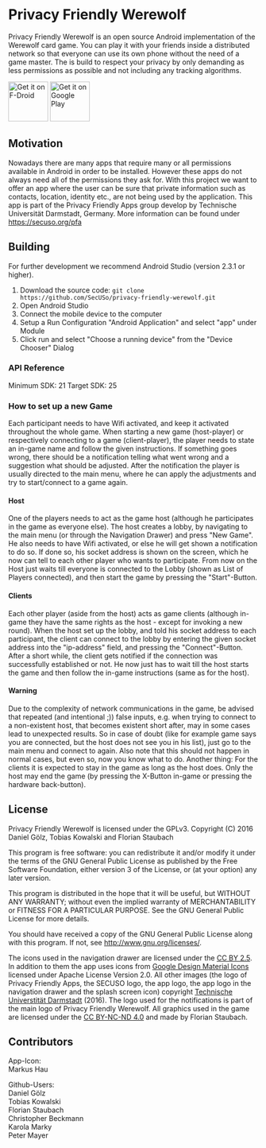 # Privacy Friendly Werewolf

Privacy Friendly Werewolf is an open source Android implementation of the Werewolf card game. You can play it with your friends inside a distributed network so that everyone can use its own phone without the need of a game master. The is build to respect your privacy by only demanding as less permissions as possible and not including any tracking algorithms.

[<img src="https://f-droid.org/badge/get-it-on.png"
      alt="Get it on F-Droid"
      height="80">](https://f-droid.org/packages/org.secuso.privacyfriendlycardgameone/)
[<img src="https://play.google.com/intl/en_us/badges/images/generic/en-play-badge.png"
      alt="Get it on Google Play"
      height="80">](https://play.google.com/store/apps/details?id=org.secuso.privacyfriendlycardgameone)

## Motivation

Nowadays there are many apps that require many or all permissions available in Android in order to be installed. However these apps do not always need all of the permissions they ask for. With this project we want to offer an app where the user can be sure that private information such as contacts, location, identity etc., are not being used by the application. This app is part of the Privacy Friendly Apps group develop by Technische Universität Darmstadt, Germany. More information can be found under https://secuso.org/pfa

## Building

For further development we recommend Android Studio (version 2.3.1 or higher).

1. Download the source code: `git clone https://github.com/SecUSo/privacy-friendly-werewolf.git`
2. Open Android Studio
3. Connect the mobile device to the computer
4. Setup a Run Configuration "Android Application" and select "app" under Module
5. Click run and select "Choose a running device" from the "Device Chooser" Dialog

### API Reference

Minimum SDK: 21
Target SDK: 25

### How to set up a new Game

Each participant needs to have Wifi activated, and keep it activated throughout the whole game. When starting a new game (host-player) or respectively connecting to a game (client-player), the player needs to state an in-game name and follow the given instructions. If something goes wrong, there should be a notification telling what went wrong and a suggestion what should be adjusted. After the notification the player is usually directed to the main menu, where he can apply the adjustments and try to start/connect to a game again.

#### Host

One of the players needs to act as the game host (although he participates in the game as everyone else). The host creates a lobby, by navigating to the main menu (or through the Navigation Drawer) and press "New Game". He also needs to have Wifi activated, or else he will get shown a notification to do so. If done so, his socket address is shown on the screen, which he now can tell to each other player who wants to participate. From now on the Host just waits till everyone is connected to the Lobby (shown as List of Players connected), and then start the game by pressing the "Start"-Button.

#### Clients

Each other player (aside from the host) acts as game clients (although in-game they have the same rights as the host - except for invoking a new round). When the host set up the lobby, and told his socket address to each participant, the client can connect to the lobby by entering the given socket address into the "ip-address" field, and pressing the "Connect"-Button. After a short while, the client gets notified if the connection was successfully established or not. He now just has to wait till the host starts the game and then follow the in-game instructions (same as for the host).

#### Warning

Due to the complexity of network communications in the game, be advised that repeated (and intentional ;)) false inputs, e.g. when trying to connect to a non-existent host, that becomes existent short after, may in some cases lead to unexpected results. So in case of doubt (like for example game says you are connected, but the host does not see you in his list), just go to the main menu and connect to
again. Also note that this should not happen in normal cases, but even so, now you know what to do.
Another thing: For the clients it is expected to stay in the game as long as the host does. Only the host may end the game (by pressing the X-Button in-game or pressing the hardware back-button).

## License

Privacy Friendly Werewolf is licensed under the GPLv3.
Copyright (C) 2016 Daniel Gölz, Tobias Kowalski and Florian Staubach

This program is free software: you can redistribute it and/or modify
it under the terms of the GNU General Public License as published by
the Free Software Foundation, either version 3 of the License, or
(at your option) any later version.

This program is distributed in the hope that it will be useful,
but WITHOUT ANY WARRANTY; without even the implied warranty of
MERCHANTABILITY or FITNESS FOR A PARTICULAR PURPOSE.  See the
GNU General Public License for more details.

You should have received a copy of the GNU General Public License
along with this program. If not, see <http://www.gnu.org/licenses/>.

The icons used in the navigation drawer are licensed under the [CC BY 2.5](http://creativecommons.org/licenses/by/2.5/). In addition to them the app uses icons from [Google Design Material Icons](https://design.google.com/icons/index.html) licensed under Apache License Version 2.0. All other images (the logo of Privacy Friendly Apps, the SECUSO logo, the app logo, the app logo in the navigation drawer and the splash screen icon) copyright [Technische Universtität Darmstadt](www.tu-darmstadt.de) (2016). The logo used for the notifications is part of the main logo of Privacy Friendly Werewolf. All graphics used in the game are licensed under the [CC BY-NC-ND 4.0](https://creativecommons.org/licenses/by-nc-nd/4.0/) and made by Florian Staubach. 

## Contributors

App-Icon: <br/>
Markus Hau<br/>

Github-Users: <br/>
Daniel Gölz<br/>
Tobias Kowalski<br/>
Florian Staubach<br/>
Christopher Beckmann<br/>
Karola Marky<br/>
Peter Mayer
